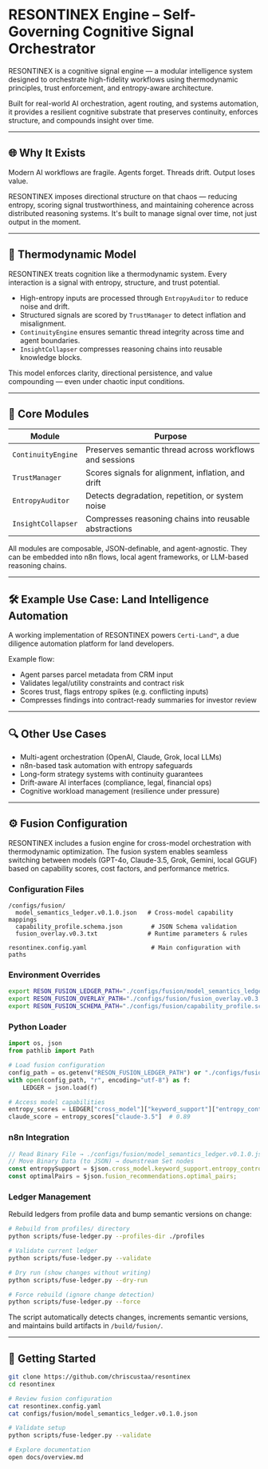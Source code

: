 # RESONTINEX Engine – Self-Governing Cognitive Signal Orchestrator

RESONTINEX is a cognitive signal engine — a modular intelligence system designed to orchestrate high-fidelity workflows using thermodynamic principles, trust enforcement, and entropy-aware architecture.

Built for real-world AI orchestration, agent routing, and systems automation, it provides a resilient cognitive substrate that preserves continuity, enforces structure, and compounds insight over time.

---

## 🌐 Why It Exists

Modern AI workflows are fragile. Agents forget. Threads drift. Output loses value.

RESONTINEX imposes directional structure on that chaos — reducing entropy, scoring signal trustworthiness, and maintaining coherence across distributed reasoning systems. It's built to manage signal over time, not just output in the moment.

---

## 🔬 Thermodynamic Model

RESONTINEX treats cognition like a thermodynamic system. Every interaction is a signal with entropy, structure, and trust potential.

- High-entropy inputs are processed through `EntropyAuditor` to reduce noise and drift.
- Structured signals are scored by `TrustManager` to detect inflation and misalignment.
- `ContinuityEngine` ensures semantic thread integrity across time and agent boundaries.
- `InsightCollapser` compresses reasoning chains into reusable knowledge blocks.

This model enforces clarity, directional persistence, and value compounding — even under chaotic input conditions.

---

## 🧠 Core Modules

| Module             | Purpose                                                  |
|--------------------|----------------------------------------------------------|
| `ContinuityEngine` | Preserves semantic thread across workflows and sessions  |
| `TrustManager`     | Scores signals for alignment, inflation, and drift       |
| `EntropyAuditor`   | Detects degradation, repetition, or system noise         |
| `InsightCollapser` | Compresses reasoning chains into reusable abstractions   |

All modules are composable, JSON-definable, and agent-agnostic. They can be embedded into n8n flows, local agent frameworks, or LLM-based reasoning chains.

---

## 🛠️ Example Use Case: Land Intelligence Automation

A working implementation of RESONTINEX powers `Certi-Land™`, a due diligence automation platform for land developers.

Example flow:
- Agent parses parcel metadata from CRM input
- Validates legal/utility constraints and contract risk
- Scores trust, flags entropy spikes (e.g. conflicting inputs)
- Compresses findings into contract-ready summaries for investor review

---

## 🔍 Other Use Cases

- Multi-agent orchestration (OpenAI, Claude, Grok, local LLMs)
- n8n-based task automation with entropy safeguards
- Long-form strategy systems with continuity guarantees
- Drift-aware AI interfaces (compliance, legal, financial ops)
- Cognitive workload management (resilience under pressure)

---

## ⚙️ Fusion Configuration

RESONTINEX includes a fusion engine for cross-model orchestration with thermodynamic optimization. The fusion system enables seamless switching between models (GPT-4o, Claude-3.5, Grok, Gemini, local GGUF) based on capability scores, cost factors, and performance metrics.

### Configuration Files

```
/configs/fusion/
  model_semantics_ledger.v0.1.0.json   # Cross-model capability mappings
  capability_profile.schema.json        # JSON Schema validation
  fusion_overlay.v0.3.txt              # Runtime parameters & rules

resontinex.config.yaml                  # Main configuration with paths
```

### Environment Overrides

```bash
export RESON_FUSION_LEDGER_PATH="./configs/fusion/model_semantics_ledger.v0.1.0.json"
export RESON_FUSION_OVERLAY_PATH="./configs/fusion/fusion_overlay.v0.3.txt"
export RESON_FUSION_SCHEMA_PATH="./configs/fusion/capability_profile.schema.json"
```

### Python Loader

```python
import os, json
from pathlib import Path

# Load fusion configuration
config_path = os.getenv("RESON_FUSION_LEDGER_PATH") or "./configs/fusion/model_semantics_ledger.v0.1.0.json"
with open(config_path, "r", encoding="utf-8") as f:
    LEDGER = json.load(f)

# Access model capabilities
entropy_scores = LEDGER["cross_model"]["keyword_support"]["entropy_control"]
claude_score = entropy_scores["claude-3.5"]  # 0.89
```

### n8n Integration

```javascript
// Read Binary File → ./configs/fusion/model_semantics_ledger.v0.1.0.json
// Move Binary Data (to JSON) → downstream Set nodes
const entropySupport = $json.cross_model.keyword_support.entropy_control;
const optimalPairs = $json.fusion_recommendations.optimal_pairs;
```

### Ledger Management

Rebuild ledgers from profile data and bump semantic versions on change:

```bash
# Rebuild from profiles/ directory
python scripts/fuse-ledger.py --profiles-dir ./profiles

# Validate current ledger
python scripts/fuse-ledger.py --validate

# Dry run (show changes without writing)
python scripts/fuse-ledger.py --dry-run

# Force rebuild (ignore change detection)
python scripts/fuse-ledger.py --force
```

The script automatically detects changes, increments semantic versions, and maintains build artifacts in `/build/fusion/`.

---

## 🚀 Getting Started

```bash
git clone https://github.com/chriscustaa/resontinex
cd resontinex

# Review fusion configuration
cat resontinex.config.yaml
cat configs/fusion/model_semantics_ledger.v0.1.0.json

# Validate setup
python scripts/fuse-ledger.py --validate

# Explore documentation
open docs/overview.md
